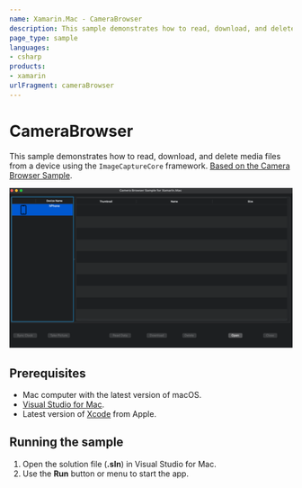 ```yaml
---
name: Xamarin.Mac - CameraBrowser
description: This sample demonstrates how to read, download, and delete media files from a device using the `ImageCaptureCore` framework.
page_type: sample
languages:
- csharp
products:
- xamarin
urlFragment: cameraBrowser
---
```


# CameraBrowser

This sample demonstrates how to read, download, and delete media files from a device using the `ImageCaptureCore` framework. [Based on the Camera Browser Sample](https://developer.apple.com/library/archive/samplecode/CameraBrowser/Introduction/Intro.html#//apple_ref/doc/uid/DTS40007761-Intro-DontLinkElementID_2).

![CameraBrowser application screenshot](Screenshots/sample.png "CameraBrowser application screenshot")

## Prerequisites
* Mac computer with the latest version of macOS.
* [Visual Studio for Mac](https://visualstudio.microsoft.com/vs/mac/).
* Latest version of [Xcode](https://developer.apple.com/xcode/) from Apple.

## Running the sample
1. Open the solution file (**.sln**) in Visual Studio for Mac.
1. Use the **Run** button or menu to start the app.
